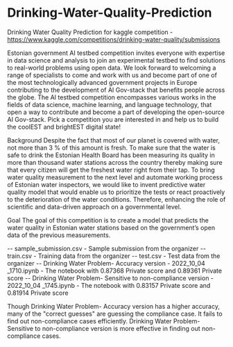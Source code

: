 # Drinking-Water-Quality-Prediction
Drinking Water Quality Prediction for kaggle competition -  https://www.kaggle.com/competitions/drinking-water-quality/submissions


Estonian government AI testbed competition invites everyone with expertise in data science and analysis to join an experimental testbed to find solutions to real-world problems using open data. We look forward to welcoming a range of specialists to come and work with us and become part of one of the most technologically advanced government projects in Europe contributing to the development of AI Gov-stack that benefits people across the globe. The AI testbed competition encompasses various works in the fields of data science, machine learning, and language technology, that open a way to contribute and become a part of developing the open-source AI Gov-stack.
Pick a competition you are interested in and help us to build the coolEST and brightEST digital state!

Background
Despite the fact that most of our planet is covered with water, not more than 3 % of this amount is fresh. To make sure that the water is safe to drink the Estonian Health Board has been measuring its quality in more than thousand water stations across the country thereby making sure that every citizen will get the freshest water right from their tap.
To bring water quality measurement to the next level and automate working process of Estonian water inspectors, we would like to invent predictive water quality model that would enable us to prioritize the tests or react proactively to the deterioration of the water conditions. Therefore, enhancing the role of scientific and data-driven approach on a governmental level.

Goal
The goal of this competition is to create a model that predicts the water quality in Estonian water stations based on the government’s open data of the previous measurements.


-- sample_submission.csv - Sample submission from the organizer
-- train.csv - Training data from the organizer
-- test.csv - Test data from the organizer
-- Drinking Water Problem- Accuracy version - 2022_10_04 _1710.ipynb - The notebook with 0.87368 Private score and 0.89361 Private score
-- Drinking Water Problem- Sensitive to non-compliance version - 2022_10_04 _1745.ipynb - The notebook with 0.83157 Private score and 0.81914 Private score

Though Drinking Water Problem- Accuracy version has a higher accuracy, many of the "correct guesses" are guessing the compliance case. It fails to find out non-compliance cases efficiently.
Drinking Water Problem- Sensitive to non-compliance version is more effective in finding out non-compliance cases.

